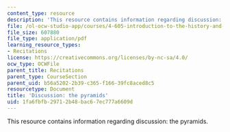 ```yaml
---
content_type: resource
description: 'This resource contains information regarding discussion: the pyramids.'
file: /ol-ocw-studio-app/courses/4-605-introduction-to-the-history-and-theory-of-architecture-spring-2012/1fa6fbfb29712b48bac67ec777a6609d_MIT4_605S12_rec04.pdf
file_size: 607880
file_type: application/pdf
learning_resource_types:
- Recitations
license: https://creativecommons.org/licenses/by-nc-sa/4.0/
ocw_type: OCWFile
parent_title: Recitations
parent_type: CourseSection
parent_uid: b56a5202-2b39-c365-f166-39fc8aced8c5
resourcetype: Document
title: 'Discussion: the pyramids'
uid: 1fa6fbfb-2971-2b48-bac6-7ec777a6609d
---
```

This resource contains information regarding discussion: the pyramids.